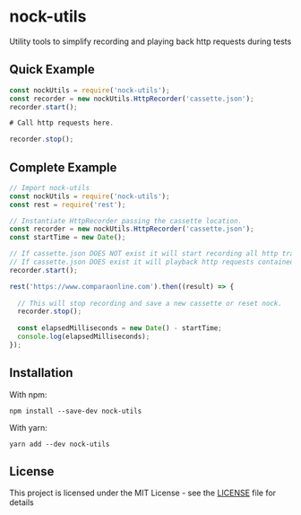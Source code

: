 # nock-utils
Utility tools to simplify recording and playing back http requests during tests

## Quick Example

```js
const nockUtils = require('nock-utils');
const recorder = new nockUtils.HttpRecorder('cassette.json');
recorder.start();

# Call http requests here.

recorder.stop();
```

## Complete Example

```js
// Import nock-utils
const nockUtils = require('nock-utils');
const rest = require('rest');

// Instantiate HttpRecorder passing the cassette location.
const recorder = new nockUtils.HttpRecorder('cassette.json');
const startTime = new Date();

// If cassette.json DOES NOT exist it will start recording all http transactions.
// If cassette.json DOES exist it will playback http requests contained in the cassette. 
recorder.start();

rest('https://www.comparaonline.com').then((result) => {
  
  // This will stop recording and save a new cassette or reset nock.
  recorder.stop();
  
  const elapsedMilliseconds = new Date() - startTime;
  console.log(elapsedMilliseconds);
});
```

## Installation

With npm:

```
npm install --save-dev nock-utils
```

With yarn:

```
yarn add --dev nock-utils
```

## License

This project is licensed under the MIT License - see the [LICENSE](LICENSE) file for details

